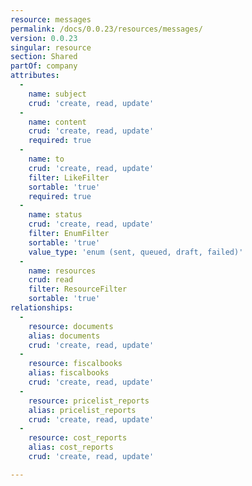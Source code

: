 ```yaml
---
resource: messages
permalink: /docs/0.0.23/resources/messages/
version: 0.0.23
singular: resource
section: Shared
partOf: company
attributes:
  -
    name: subject
    crud: 'create, read, update'
  -
    name: content
    crud: 'create, read, update'
    required: true
  -
    name: to
    crud: 'create, read, update'
    filter: LikeFilter
    sortable: 'true'
    required: true
  -
    name: status
    crud: 'create, read, update'
    filter: EnumFilter
    sortable: 'true'
    value_type: 'enum (sent, queued, draft, failed)'
  -
    name: resources
    crud: read
    filter: ResourceFilter
    sortable: 'true'
relationships:
  -
    resource: documents
    alias: documents
    crud: 'create, read, update'
  -
    resource: fiscalbooks
    alias: fiscalbooks
    crud: 'create, read, update'
  -
    resource: pricelist_reports
    alias: pricelist_reports
    crud: 'create, read, update'
  -
    resource: cost_reports
    alias: cost_reports
    crud: 'create, read, update'

---
```

